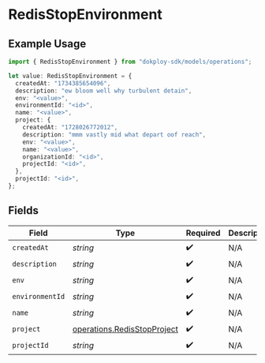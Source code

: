 # RedisStopEnvironment

## Example Usage

```typescript
import { RedisStopEnvironment } from "dokploy-sdk/models/operations";

let value: RedisStopEnvironment = {
  createdAt: "1734385654096",
  description: "ew bloom well why turbulent detain",
  env: "<value>",
  environmentId: "<id>",
  name: "<value>",
  project: {
    createdAt: "1728026772012",
    description: "mmm vastly mid what depart oof reach",
    env: "<value>",
    name: "<value>",
    organizationId: "<id>",
    projectId: "<id>",
  },
  projectId: "<id>",
};
```

## Fields

| Field                                                                      | Type                                                                       | Required                                                                   | Description                                                                |
| -------------------------------------------------------------------------- | -------------------------------------------------------------------------- | -------------------------------------------------------------------------- | -------------------------------------------------------------------------- |
| `createdAt`                                                                | *string*                                                                   | :heavy_check_mark:                                                         | N/A                                                                        |
| `description`                                                              | *string*                                                                   | :heavy_check_mark:                                                         | N/A                                                                        |
| `env`                                                                      | *string*                                                                   | :heavy_check_mark:                                                         | N/A                                                                        |
| `environmentId`                                                            | *string*                                                                   | :heavy_check_mark:                                                         | N/A                                                                        |
| `name`                                                                     | *string*                                                                   | :heavy_check_mark:                                                         | N/A                                                                        |
| `project`                                                                  | [operations.RedisStopProject](../../models/operations/redisstopproject.md) | :heavy_check_mark:                                                         | N/A                                                                        |
| `projectId`                                                                | *string*                                                                   | :heavy_check_mark:                                                         | N/A                                                                        |